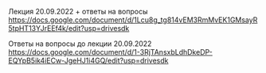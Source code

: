 
Лекция 20.09.2022 + ответы на вопросы https://docs.google.com/document/d/1Lcu8g_tg814vEM3RmMvEK1GMsayR5tpHT13YJrEEf4k/edit?usp=drivesdk

Ответы на вопросы до лекции 20.09.2022 https://docs.google.com/document/d/1-3RjTAnsxbLdhDkeDP-EQYpB5ik4iECw-JgeHJ1i4GQ/edit?usp=drivesdk
